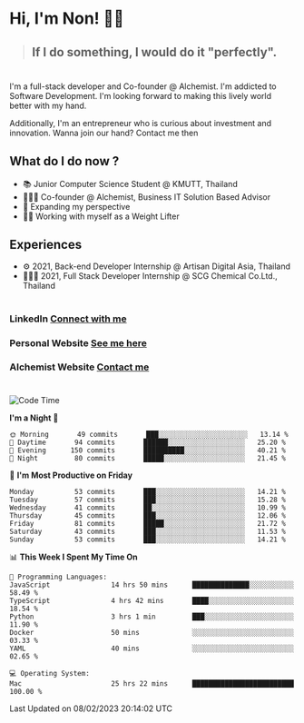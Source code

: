 # Hi, I'm Non! 🖐🏻

> ## If I do something, I would do it "perfectly".

#

I'm a full-stack developer and Co-founder @ Alchemist. I'm addicted to Software Development. I'm looking forward to making this lively world better with my hand.

Additionally, I'm an entrepreneur who is curious about investment and innovation. Wanna join our hand? Contact me then

## What do I do now ?

- 📚 Junior Computer Science Student @ KMUTT, Thailand
- 🧑🏻‍💻 Co-founder @ Alchemist, Business IT Solution Based Advisor
- 🌈 Expanding my perspective
- 🏋🏻 Working with myself as a Weight Lifter

## Experiences

- ⚙️ 2021, Back-end Developer Internship @ Artisan Digital Asia, Thailand
- 🧑🏻‍💻 2021, Full Stack Developer Internship @ SCG Chemical Co.Ltd., Thailand

#

### LinkedIn [Connect with me](https://www.linkedin.com/in/non-nontra/)

### Personal Website [See me here](https://nonnontra.com/)

### Alchemist Website [Contact me](https://alchemist-softwarehouse.co/)

#

<!--START_SECTION:waka-->
![Code Time](http://img.shields.io/badge/Code%20Time-2%2C405%20hrs%2042%20mins-blue)

**I'm a Night 🦉** 

```text
🌞 Morning       49 commits       ███░░░░░░░░░░░░░░░░░░░░░░   13.14 % 
🌆 Daytime       94 commits       ██████░░░░░░░░░░░░░░░░░░░   25.20 % 
🌃 Evening      150 commits       ██████████░░░░░░░░░░░░░░░   40.21 % 
🌙 Night         80 commits       █████░░░░░░░░░░░░░░░░░░░░   21.45 % 

```
📅 **I'm Most Productive on Friday** 

```text
Monday          53 commits       ███░░░░░░░░░░░░░░░░░░░░░░   14.21 % 
Tuesday         57 commits       ███░░░░░░░░░░░░░░░░░░░░░░   15.28 % 
Wednesday       41 commits       ██░░░░░░░░░░░░░░░░░░░░░░░   10.99 % 
Thursday        45 commits       ███░░░░░░░░░░░░░░░░░░░░░░   12.06 % 
Friday          81 commits       █████░░░░░░░░░░░░░░░░░░░░   21.72 % 
Saturday        43 commits       ███░░░░░░░░░░░░░░░░░░░░░░   11.53 % 
Sunday          53 commits       ███░░░░░░░░░░░░░░░░░░░░░░   14.21 % 

```


📊 **This Week I Spent My Time On** 

```text
💬 Programming Languages: 
JavaScript               14 hrs 50 mins      ██████████████░░░░░░░░░░░   58.49 % 
TypeScript               4 hrs 42 mins       ████░░░░░░░░░░░░░░░░░░░░░   18.54 % 
Python                   3 hrs 1 min         ███░░░░░░░░░░░░░░░░░░░░░░   11.90 % 
Docker                   50 mins             ░░░░░░░░░░░░░░░░░░░░░░░░░   03.33 % 
YAML                     40 mins             ░░░░░░░░░░░░░░░░░░░░░░░░░   02.65 % 

💻 Operating System: 
Mac                      25 hrs 22 mins      █████████████████████████   100.00 % 

```


 Last Updated on 08/02/2023 20:14:02 UTC
<!--END_SECTION:waka-->
